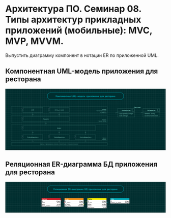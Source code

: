 
# Архитектура ПО. Семинар 08. Типы архитектур прикладных приложений (мобильные): MVC, MVP, MVVM.

Выпустить диаграмму компонент в нотации ER по приложенной UML.

## Компонентная UML-модель приложения для ресторана

![Компонентная UML-модель приложения для ресторана](/Seminar08-page01.png "UML-модель")

## Реляционная ER-диаграмма БД приложения для ресторана
![Реляционная ER-диаграмма БД приложения для ресторана](/Seminar08-page02.png "ER-диаграмма")
